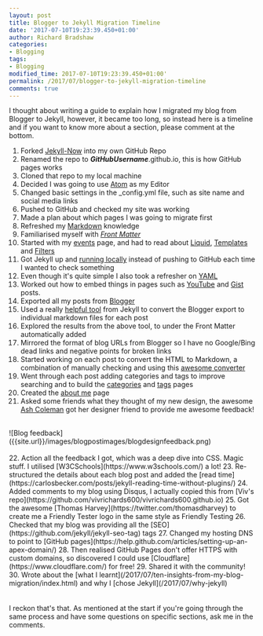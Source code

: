 ```yaml
---
layout: post
title: Blogger to Jekyll Migration Timeline
date: '2017-07-10T19:23:39.450+01:00'
author: Richard Bradshaw
categories: 
- Blogging
tags:
- Blogging
modified_time: 2017-07-10T19:23:39.450+01:00'
permalink: /2017/07/blogger-to-jekyll-migration-timeline
comments: true
---
```

I thought about writing a guide to explain how I migrated my blog from Blogger to Jekyll, however, it became too long, so instead here is a timeline and if you want to know more about a section, please comment at the bottom.

1. Forked [Jekyll-Now](https://github.com/barryclark/jekyll-now) into my own GitHub Repo
2. Renamed the repo to **_GitHubUsername_**.github.io, this is how GitHub pages works
3. Cloned that repo to my local machine
4. Decided I was going to use [Atom](https://atom.io/) as my Editor
5. Changed basic settings in the _config.yml file, such as site name and social media links
6. Pushed to GitHub and checked my site was working
7. Made a plan about which pages I was going to migrate first
8. Refreshed my [Markdown](https://github.com/adam-p/markdown-here/wiki/Markdown-Cheatsheet) knowledge
9. Familiarised myself with [_Front Matter_](https://jekyllrb.com/docs/frontmatter/)
10. Started with my [events]({{site.url}}/events) page, and had to read about [Liquid](https://shopify.github.io/liquid/), [Templates](https://jekyllrb.com/docs/templates/) and [Filters](https://shopify.github.io/liquid/filters/abs/)
11. Got Jekyll up and [running locally](https://jekyllrb.com/docs/usage/) instead of pushing to GitHub each time I wanted to check something
12. Even though it's quite simple I also took a refresher on [YAML](http://www.yaml.org/start.html)
13. Worked out how to embed things in pages such as [YouTube](http://www.adamwadeharris.com/how-to-easily-embed-youtube-videos-in-jekyll-sites-without-a-plugin/) and [Gist](https://github.com/jekyll/jekyll-gist) posts.
14. Exported all my posts from [Blogger](https://support.google.com/blogger/answer/41387?hl=en)
15. Used a really [helpful tool](http://import.jekyllrb.com/docs/blogger/) from Jekyll to convert the Blogger export to individual markdown files for each post
16. Explored the results from the above tool, to under the Front Matter automatically added
17. Mirrored the format of blog URLs from Blogger so I have no Google/Bing dead links and negative points for broken links
18. Started working on each post to convert the HTML to Markdown, a combination of manually checking and using this [awesome converter](https://domchristie.github.io/to-markdown/)
19. Went through each post adding categories and tags to improve searching and to build the [categories](/categories) and [tags](/tags) pages
20. Created the [about me](/about) page
21. Asked some friends what they thought of my new design, the awesome [Ash Coleman](https://twitter.com/AshColeman30) got her designer friend to provide me awesome feedback!  
<br>
![Blog feedback]({{site.url}}/images/blogpostimages/blogdesignfeedback.png)
<br>
<br>
22. Action all the feedback I got, which was a deep dive into CSS. Magic stuff. I utilised [W3CSchools](https://www.w3schools.com/) a lot!
23. Re-structured the details about each blog post and added the [read time](https://carlosbecker.com/posts/jekyll-reading-time-without-plugins/)
24. Added comments to my blog using Disqus, I actually copied this from [Viv's repo](https://github.com/vivrichards600/vivrichards600.github.io)
25. Got the awesome [Thomas Harvey](https://twitter.com/thomasdharvey) to create me a Friendly Tester logo in the same style as Friendly Testing
26. Checked that my blog was providing all the [SEO](https://github.com/jekyll/jekyll-seo-tag) tags
27. Changed my hosting DNS to point to [GitHub pages](https://help.github.com/articles/setting-up-an-apex-domain/)
28. Then realised GitHub Pages don't offer HTTPS with custom domains, so discovered I could use [Cloudflare](https://www.cloudflare.com/) for free!
29. Shared it with the community!
30. Wrote about the [what I learnt](/2017/07/ten-insights-from-my-blog-migration/index.html) and why I [chose Jekyll](/2017/07/why-jekyll)
<br>
<br>
<br>
I reckon that's that.
As mentioned at the start if you're going through the same process and have some questions on specific sections, ask me in the comments.